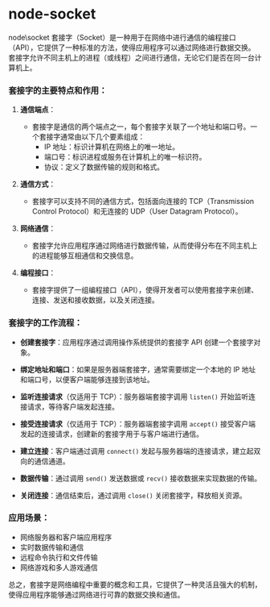 # node-socket
node\socket
套接字（Socket）是一种用于在网络中进行通信的编程接口（API），它提供了一种标准的方法，使得应用程序可以通过网络进行数据交换。套接字允许不同主机上的进程（或线程）之间进行通信，无论它们是否在同一台计算机上。

### 套接字的主要特点和作用：

1. **通信端点**：
   - 套接字是通信的两个端点之一，每个套接字关联了一个地址和端口号。一个套接字通常由以下几个要素组成：
     - IP 地址：标识计算机在网络上的唯一地址。
     - 端口号：标识进程或服务在计算机上的唯一标识符。
     - 协议：定义了数据传输的规则和格式。

2. **通信方式**：
   - 套接字可以支持不同的通信方式，包括面向连接的 TCP（Transmission Control Protocol）和无连接的 UDP（User Datagram Protocol）。

3. **网络通信**：
   - 套接字允许应用程序通过网络进行数据传输，从而使得分布在不同主机上的进程能够互相通信和交换信息。

4. **编程接口**：
   - 套接字提供了一组编程接口（API），使得开发者可以使用套接字来创建、连接、发送和接收数据，以及关闭连接。

### 套接字的工作流程：

- **创建套接字**：应用程序通过调用操作系统提供的套接字 API 创建一个套接字对象。
  
- **绑定地址和端口**：如果是服务器端套接字，通常需要绑定一个本地的 IP 地址和端口号，以便客户端能够连接到该地址。

- **监听连接请求**（仅适用于 TCP）：服务器端套接字调用 `listen()` 开始监听连接请求，等待客户端发起连接。

- **接受连接请求**（仅适用于 TCP）：服务器端套接字调用 `accept()` 接受客户端发起的连接请求，创建新的套接字用于与客户端进行通信。

- **建立连接**：客户端通过调用 `connect()` 发起与服务器端的连接请求，建立起双向的通信通道。

- **数据传输**：通过调用 `send()` 发送数据或 `recv()` 接收数据来实现数据的传输。

- **关闭连接**：通信结束后，通过调用 `close()` 关闭套接字，释放相关资源。

### 应用场景：

- 网络服务器和客户端应用程序
- 实时数据传输和通信
- 远程命令执行和文件传输
- 网络游戏和多人游戏通信

总之，套接字是网络编程中重要的概念和工具，它提供了一种灵活且强大的机制，使得应用程序能够通过网络进行可靠的数据交换和通信。

